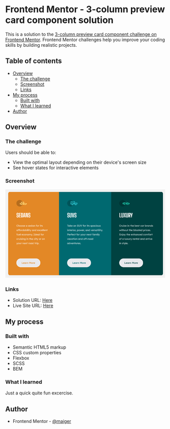 # Frontend Mentor - 3-column preview card component solution

This is a solution to the [3-column preview card component challenge on Frontend Mentor](https://www.frontendmentor.io/challenges/3column-preview-card-component-pH92eAR2-). Frontend Mentor challenges help you improve your coding skills by building realistic projects.

## Table of contents

- [Overview](#overview)
  - [The challenge](#the-challenge)
  - [Screenshot](#screenshot)
  - [Links](#links)
- [My process](#my-process)
  - [Built with](#built-with)
  - [What I learned](#what-i-learned)
- [Author](#author)

## Overview

### The challenge

Users should be able to:

- View the optimal layout depending on their device's screen size
- See hover states for interactive elements

### Screenshot

![](./images/screenshot.png)

### Links

- Solution URL: [Here](https://github.com/maiger/fem-3-column-preview-card-component)
- Live Site URL: [Here](https://maiger.github.io/fem-3-column-preview-card-component/)

## My process

### Built with

- Semantic HTML5 markup
- CSS custom properties
- Flexbox
- SCSS
- BEM

### What I learned

Just a quick quite fun excercise.

## Author

- Frontend Mentor - [@maiger](https://www.frontendmentor.io/profile/maiger)
